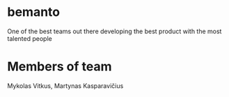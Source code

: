 # bemanto
One of the best teams out there developing the best product with the most talented people

# Members of team

Mykolas Vitkus,
Martynas Kasparavičius
